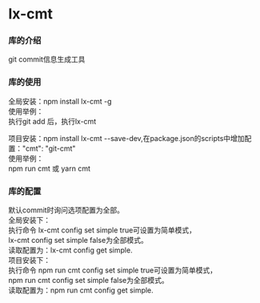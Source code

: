 # lx-cmt  

### 库的介绍
git commit信息生成工具

### 库的使用
全局安装：npm install lx-cmt -g   
使用举例：   
执行git add 后，执行lx-cmt  

项目安装：npm install lx-cmt --save-dev,在package.json的scripts中增加配置："cmt": "git-cmt"  
使用举例：  
npm run cmt 或 yarn cmt
  
### 库的配置  
默认commit时询问选项配置为全部。  
全局安装下：  
执行命令 lx-cmt config set simple true可设置为简单模式，  
lx-cmt config set simple false为全部模式。  
读取配置为：lx-cmt config get simple.  
项目安装下：  
执行命令 npm run cmt config set simple true可设置为简单模式，  
npm run cmt config set simple false为全部模式。  
读取配置为：npm run cmt config get simple.  